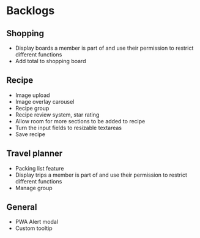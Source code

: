 # Backlogs

## Shopping

- Display boards a member is part of and use their permission to restrict different functions
- Add total to shopping board

## Recipe

- Image upload
- Image overlay carousel
- Recipe group
- Recipe review system, star rating
- Allow room for more sections to be added to recipe
- Turn the input fields to resizable textareas
- Save recipe

## Travel planner

- Packing list feature
- Display trips a member is part of and use their permission to restrict different functions
- Manage group

## General

- PWA Alert modal
- Custom tooltip

